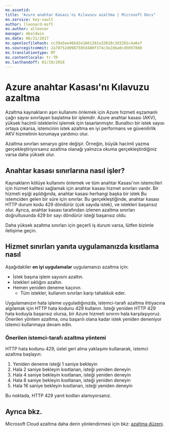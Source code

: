 ```yaml
---
ms.assetid: 
title: "Azure anahtar Kasası'nı Kılavuzu azaltma | Microsoft Docs"
ms.service: key-vault
author: lleonard-msft
ms.author: alleonar
manager: mbaldwin
ms.date: 06/21/2017
ms.openlocfilehash: cc39a5ee466d2e1661281a32010c3d3201c4a0af
ms.sourcegitcommit: 2a70752d0987585d480f374c3e2dba0cd5097880
ms.translationtype: MT
ms.contentlocale: tr-TR
ms.lasthandoff: 01/19/2018
---
```

# <a name="azure-key-vault-throttling-guidance"></a>Azure anahtar Kasası'nı Kılavuzu azaltma

Azaltma kaynakların aşırı kullanımı önlemek için Azure hizmeti eşzamanlı çağrı sayısı sınırlayan başlatma bir işlemdir. Azure anahtar kasası (AKV), yüksek hacimli isteklerini işlemek için tasarlanmıştır. Bunaltıcı bir istek sayısı ortaya çıkarsa, istemcinin istek azaltma en iyi performans ve güvenilirlik AKV hizmetinin korumaya yardımcı olur.

Azaltma sınırları senaryo göre değişir. Örneğin, büyük hacimli yazma gerçekleştiriyorsanız azaltma olanağı yalnızca okuma gerçekleştirdiğiniz varsa daha yüksek olur.

## <a name="how-does-key-vault-handle-its-limits"></a>Anahtar kasası sınırlarına nasıl işler?

Kaynakların kötüye kullanımı önlemek ve tüm anahtar Kasası'nın istemcileri için hizmet kalitesi sağlamak için anahtar kasası hizmet sınırları vardır. Bir hizmeti eşiği aşıldığında, anahtar kasası herhangi başka bir istek Bu istemciden gelen bir süre için sınırlar. Bu gerçekleştiğinde, anahtar kasası HTTP durum kodu 429 döndürür (çok sayıda istek), ve istekleri başarısız olur. Ayrıca, anahtar kasası tarafından izlenen azaltma sınırları doğrultusunda 429 bir sayı döndürür isteği başarısız oldu. 

Daha yüksek azaltma sınırları için geçerli iş durum varsa, lütfen bizimle iletişime geçin.


## <a name="how-to-throttle-your-app-in-response-to-service-limits"></a>Hizmet sınırları yanıta uygulamanızda kısıtlama nasıl

Aşağıdakiler **en iyi uygulamalar** uygulamanızı azaltma için:
- İstek başına işlem sayısını azaltın.
- İstekleri sıklığını azaltın.
- Hemen yeniden deneme kaçının. 
    - Tüm istekler, kullanım sınırları karşı tahakkuk eder.

Uygulamanızın hata işleme uyguladığınızda, istemci-tarafı azaltma ihtiyacına algılamak için HTTP hata kodunu 429 kullanın. İsteği yeniden HTTP 429 hata koduyla başarısız olursa, bir Azure hizmeti sınırını hala karşılaşıyoruz. Önerilen yöntem azaltma, onu başarılı olana kadar istek yeniden deneniyor istemci kullanmaya devam edin.

### <a name="recommended-client-side-throttling-method"></a>Önerilen istemci-tarafı azaltma yöntemi

HTTP hata kodunu 429, üstel geri alma yaklaşımı kullanarak, istemci azaltma başlayın:

1. Yeniden deneme isteği 1 saniye bekleyin
2. Hala 2 saniye bekleyin kısıtlanan, isteği yeniden deneyin
3. Hala 4 saniye bekleyin kısıtlanan, isteği yeniden deneyin
4. Hala 8 saniye bekleyin kısıtlanan, isteği yeniden deneyin
5. Hala 16 saniye bekleyin kısıtlanan, isteği yeniden deneyin

Bu noktada, HTTP 429 yanıt kodları alamıyorsanız.

## <a name="see-also"></a>Ayrıca bkz.

Microsoft Cloud azaltma daha derin yönlendirmesi için bkz: [azaltma düzeni](https://docs.microsoft.com/azure/architecture/patterns/throttling).

